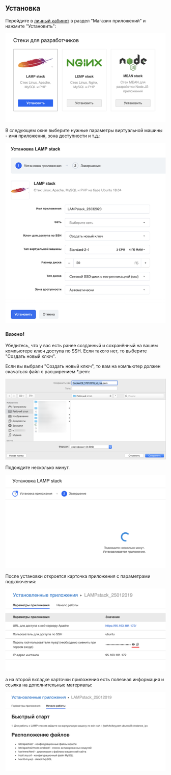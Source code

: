 ## Установка

Перейдите в [личный кабинет](https://mcs.mail.ru/app) в раздел "Магазин приложений" и нажмите "Установить":

![](./assets/1548429338026-lichnyi-kabinet-mail.ru-cloud-solutions-2019-01-25-12-16-45.png)

В следующем окне выберите нужные параметры виртуальной машины - имя приложения, зона доступности и т.д.:

![](./assets/1584988844042-1584988844042.png)

### Важно!

Убедитесь, что у вас есть ранее созданный и сохранённый на вашем компьютере ключ доступа по SSH. Если такого нет, то выберите "Создать новый ключ".

Если вы выбрали "Создать новый ключ", то вам на компьютер должен скачаться файл с расширением \*.pem:

![](./assets/1547815188568-img-2019-01-17-08-33-13.png)

Подождите несколько минут.

![](./assets/1548429405059-lichnyi-kabinet-mail.ru-cloud-solutions-2019-01-25-12-18-11.png)

После установки откроется карточка приложения с параметрами подключения:

![](./assets/1548429442053-lichnyi-kabinet-mail.ru-cloud-solutions-2019-01-25-12-22-30.png)

а на второй вкладке карточки приложения есть полезная информация и ссылка на дополнительные материалы:

![](./assets/1548429460315-lichnyi-kabinet-mail.ru-cloud-solutions-2019-01-25-12-22-46.png)
